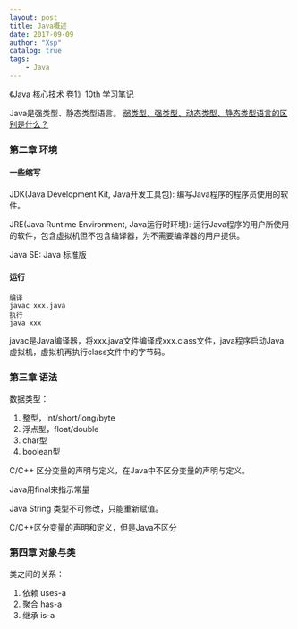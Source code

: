 ```yaml
---
layout: post
title: Java概述
date: 2017-09-09
author: "Xsp"
catalog: true
tags:
    - Java
---
```


《Java 核心技术 卷1》10th 学习笔记

Java是强类型、静态类型语言。 [弱类型、强类型、动态类型、静态类型语言的区别是什么？](https://www.zhihu.com/question/19918532/answer/21645395)

### 第二章 环境

#### 一些缩写
JDK(Java Development Kit, Java开发工具包): 编写Java程序的程序员使用的软件。

JRE(Java Runtime Environment, Java运行时环境): 运行Java程序的用户所使用的软件，包含虚拟机但不包含编译器，为不需要编译器的用户提供。

Java SE: Java 标准版

#### 运行
```
编译
javac xxx.java
执行
java xxx
```

javac是Java编译器，将xxx.java文件编译成xxx.class文件，java程序启动Java虚拟机，虚拟机再执行class文件中的字节码。

### 第三章 语法

数据类型：
1. 整型，int/short/long/byte
2. 浮点型，float/double
3. char型
4. boolean型

C/C++ 区分变量的声明与定义，在Java中不区分变量的声明与定义。

Java用final来指示常量

Java String 类型不可修改，只能重新赋值。


C/C++区分变量的声明和定义，但是Java不区分

### 第四章 对象与类
类之间的关系：
1. 依赖 uses-a
2. 聚合 has-a
3. 继承 is-a
